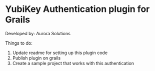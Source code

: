 YubiKey Authentication plugin for Grails
========================================
Developed by: Aurora Solutions


Things to do:
1. Update readme for setting up this plugin code
2. Publish plugin on grails
3. Create a sample project that works with this authentication
